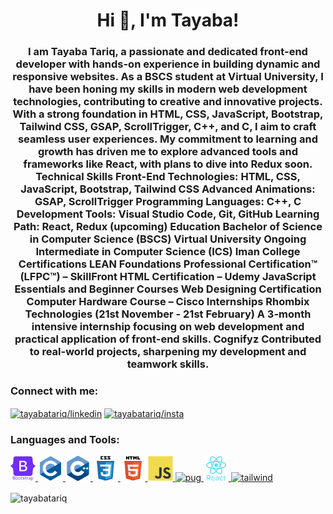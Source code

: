 <h1 align="center">Hi 👋, I'm Tayaba!</h1>
<h3 align="center">I am Tayaba Tariq, a passionate and dedicated front-end developer with hands-on experience in building dynamic and responsive websites. As a BSCS student at Virtual University, I have been honing my skills in modern web development technologies, contributing to creative and innovative projects. With a strong foundation in HTML, CSS, JavaScript, Bootstrap, Tailwind CSS, GSAP, ScrollTrigger, C++, and C, I aim to craft seamless user experiences. My commitment to learning and growth has driven me to explore advanced tools and frameworks like React, with plans to dive into Redux soon. Technical Skills Front-End Technologies: HTML, CSS, JavaScript, Bootstrap, Tailwind CSS Advanced Animations: GSAP, ScrollTrigger Programming Languages: C++, C Development Tools: Visual Studio Code, Git, GitHub Learning Path: React, Redux (upcoming) Education Bachelor of Science in Computer Science (BSCS) Virtual University Ongoing Intermediate in Computer Science (ICS) Iman College Certifications LEAN Foundations Professional Certification™ (LFPC™) – SkillFront HTML Certification – Udemy JavaScript Essentials and Beginner Courses Web Designing Certification Computer Hardware Course – Cisco Internships Rhombix Technologies (21st November - 21st February) A 3-month intensive internship focusing on web development and practical application of front-end skills. Cognifyz Contributed to real-world projects, sharpening my development and teamwork skills.</h3>

<h3 align="left">Connect with me:</h3>
<p align="left">
<a href="https://linkedin.com/in/tayabatariq/linkedin" target="blank"><img align="center" src="https://raw.githubusercontent.com/rahuldkjain/github-profile-readme-generator/master/src/images/icons/Social/linked-in-alt.svg" alt="tayabatariq/linkedin" height="30" width="40" /></a>
<a href="https://instagram.com/tayabatariq/insta" target="blank"><img align="center" src="https://raw.githubusercontent.com/rahuldkjain/github-profile-readme-generator/master/src/images/icons/Social/instagram.svg" alt="tayabatariq/insta" height="30" width="40" /></a>
</p>

<h3 align="left">Languages and Tools:</h3>
<p align="left"> <a href="https://getbootstrap.com" target="_blank" rel="noreferrer"> <img src="https://raw.githubusercontent.com/devicons/devicon/master/icons/bootstrap/bootstrap-plain-wordmark.svg" alt="bootstrap" width="40" height="40"/> </a> <a href="https://www.cprogramming.com/" target="_blank" rel="noreferrer"> <img src="https://raw.githubusercontent.com/devicons/devicon/master/icons/c/c-original.svg" alt="c" width="40" height="40"/> </a> <a href="https://www.w3schools.com/cpp/" target="_blank" rel="noreferrer"> <img src="https://raw.githubusercontent.com/devicons/devicon/master/icons/cplusplus/cplusplus-original.svg" alt="cplusplus" width="40" height="40"/> </a> <a href="https://www.w3schools.com/css/" target="_blank" rel="noreferrer"> <img src="https://raw.githubusercontent.com/devicons/devicon/master/icons/css3/css3-original-wordmark.svg" alt="css3" width="40" height="40"/> </a> <a href="https://www.w3.org/html/" target="_blank" rel="noreferrer"> <img src="https://raw.githubusercontent.com/devicons/devicon/master/icons/html5/html5-original-wordmark.svg" alt="html5" width="40" height="40"/> </a> <a href="https://developer.mozilla.org/en-US/docs/Web/JavaScript" target="_blank" rel="noreferrer"> <img src="https://raw.githubusercontent.com/devicons/devicon/master/icons/javascript/javascript-original.svg" alt="javascript" width="40" height="40"/> </a> <a href="https://pugjs.org" target="_blank" rel="noreferrer"> <img src="https://cdn.worldvectorlogo.com/logos/pug.svg" alt="pug" width="40" height="40"/> </a> <a href="https://reactjs.org/" target="_blank" rel="noreferrer"> <img src="https://raw.githubusercontent.com/devicons/devicon/master/icons/react/react-original-wordmark.svg" alt="react" width="40" height="40"/> </a> <a href="https://tailwindcss.com/" target="_blank" rel="noreferrer"> <img src="https://www.vectorlogo.zone/logos/tailwindcss/tailwindcss-icon.svg" alt="tailwind" width="40" height="40"/> </a> </p>

<p><img align="center" src="https://github-readme-streak-stats.herokuapp.com/?user=tayabatariq&" alt="tayabatariq" /></p>
